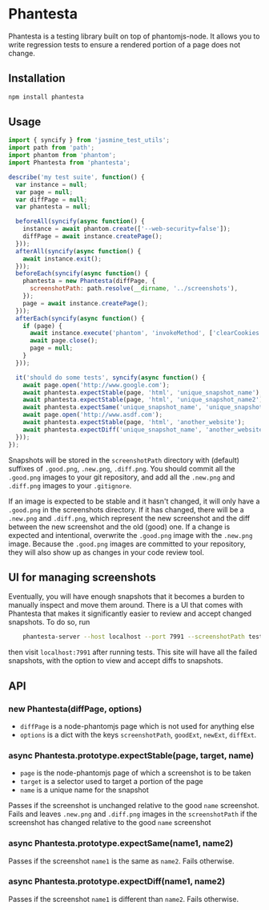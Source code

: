 # Phantesta

Phantesta is a testing library built on top of phantomjs-node. It allows you to
write regression tests to ensure a rendered portion of a page does not change.

## Installation

```bash
npm install phantesta
```

## Usage

```js
import { syncify } from 'jasmine_test_utils';
import path from 'path';
import phantom from 'phantom';
import Phantesta from 'phantesta';

describe('my test suite', function() {
  var instance = null;
  var page = null;
  var diffPage = null;
  var phantesta = null;

  beforeAll(syncify(async function() {
    instance = await phantom.create(['--web-security=false']);
    diffPage = await instance.createPage();
  }));
  afterAll(syncify(async function() {
    await instance.exit();
  }));
  beforeEach(syncify(async function() {
    phantesta = new Phantesta(diffPage, {
      screenshotPath: path.resolve(__dirname, '../screenshots'),
    });
    page = await instance.createPage();
  }));
  afterEach(syncify(async function() {
    if (page) {
      await instance.execute('phantom', 'invokeMethod', ['clearCookies']);
      await page.close();
      page = null;
    }
  }));

  it('should do some tests', syncify(async function() {
    await page.open('http://www.google.com');
    await phantesta.expectStable(page, 'html', 'unique_snapshot_name');
    await phantesta.expectStable(page, 'html', 'unique_snapshot_name2');
    await phantesta.expectSame('unique_snapshot_name', 'unique_snapshot_name2');
    await page.open('http://www.asdf.com');
    await phantesta.expectStable(page, 'html', 'another_website');
    await phantesta.expectDiff('unique_snapshot_name', 'another_website');
  }));
});
```

Snapshots will be stored in the `screenshotPath` directory with (default)
suffixes of `.good.png`, `.new.png`, `.diff.png`. You should commit all the
`.good.png` images to your git repository, and add all the `.new.png` and
`.diff.png` images to your `.gitignore`.

If an image is expected to be stable and it hasn't changed, it will only
have a `.good.png` in the screenshots directory. If it has changed, there will
be a `.new.png` and `.diff.png`, which represent the new screenshot and the
diff between the new screenshot and the old (good) one. If a change is
expected and intentional, overwrite the `.good.png` image with the `.new.png` image.
Because the `.good.png` images are committed to your repository, they will also
show up as changes in your code review tool.

## UI for managing screenshots

Eventually, you will have enough snapshots that it becomes a burden to manually
inspect and move them around. There is a UI that comes with Phantesta that
makes it significantly easier to review and accept changed snapshots. To do so,
run
```bash
    phantesta-server --host localhost --port 7991 --screenshotPath tests/visual/screenshots
```
then visit `localhost:7991` after running tests. This site will have all the
failed snapshots, with the option to view and accept diffs to snapshots.

## API

### new Phantesta(diffPage, options)

 - `diffPage` is a node-phantomjs page which is not used for anything else
 - `options` is a dict with the keys `screenshotPath`, `goodExt`, `newExt`, `diffExt`.

### async Phantesta.prototype.expectStable(page, target, name)

 - `page` is the node-phantomjs page of which a screenshot is to be taken
 - `target` is a selector used to target a portion of the page
 - `name` is a unique name for the snapshot

Passes if the screenshot is unchanged relative to the good `name` screenshot.
Fails and leaves `.new.png` and `.diff.png` images in the `screenshotPath` if
the screenshot has changed relative to the good `name` screenshot

### async Phantesta.prototype.expectSame(name1, name2)

Passes if the screenshot `name1` is the same as `name2`. Fails otherwise.

### async Phantesta.prototype.expectDiff(name1, name2)

Passes if the screenshot `name1` is different than `name2`. Fails otherwise.
